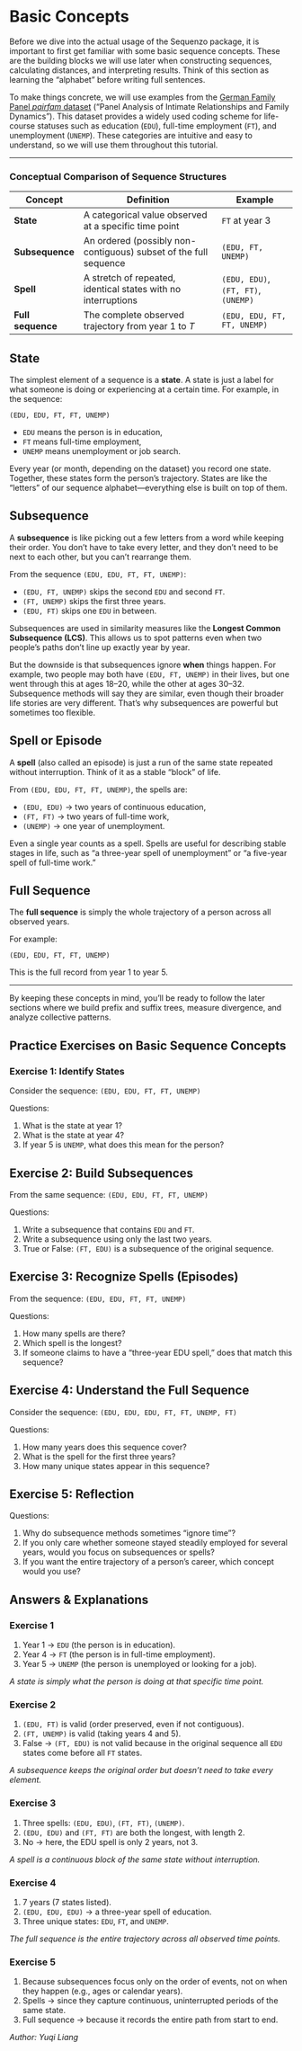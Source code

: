 <!--
 * @Author: Yuqi Liang dawson1900@live.com
 * @Date: 2025-02-21 03:10:43
 * @LastEditors: Yuqi Liang dawson1900@live.com
 * @LastEditTime: 2025-09-11 09:33:16
 * @FilePath: /SequenzoWebsite/docs/en/tutorials/basic-concepts.md
 * @Description: 这是默认设置,请设置`customMade`, 打开koroFileHeader查看配置 进行设置: https://github.com/OBKoro1/koro1FileHeader/wiki/%E9%85%8D%E7%BD%AE
-->
# Basic Concepts

Before we dive into the actual usage of the Sequenzo package, it is important to first get familiar with some basic sequence concepts. These are the building blocks we will use later when constructing sequences, calculating distances, and interpreting results. Think of this section as learning the “alphabet” before writing full sentences.

To make things concrete, we will use examples from the [German Family Panel *pairfam* dataset](https://www.gesis.org/en/services/finding-and-accessing-data/selected-german-research-projects/pairfam) (“Panel Analysis of Intimate Relationships and Family Dynamics”). This dataset provides a widely used coding scheme for life-course statuses such as education (`EDU`), full-time employment (`FT`), and unemployment (`UNEMP`). These categories are intuitive and easy to understand, so we will use them throughout this tutorial.

---

### Conceptual Comparison of Sequence Structures

| Concept      | Definition                                                                 | Example                                    |
|--------------|-----------------------------------------------------------------------------|--------------------------------------------|
| **State**    | A categorical value observed at a specific time point                      | `FT` at year 3                             |
| **Subsequence** | An ordered (possibly non-contiguous) subset of the full sequence         | `(EDU, FT, UNEMP)`                         |
| **Spell**    | A stretch of repeated, identical states with no interruptions              | `(EDU, EDU)`, `(FT, FT)`, `(UNEMP)`        |
| **Full sequence** | The complete observed trajectory from year 1 to *T*                   | `(EDU, EDU, FT, FT, UNEMP)`                |

## State

The simplest element of a sequence is a **state**. A state is just a label for what someone is doing or experiencing at a certain time. For example, in the sequence: 

`(EDU, EDU, FT, FT, UNEMP)`

- `EDU` means the person is in education,  
- `FT` means full-time employment,  
- `UNEMP` means unemployment or job search.  

Every year (or month, depending on the dataset) you record one state. Together, these states form the person’s trajectory. States are like the “letters” of our sequence alphabet—everything else is built on top of them.

## Subsequence

A **subsequence** is like picking out a few letters from a word while keeping their order. You don’t have to take every letter, and they don’t need to be next to each other, but you can’t rearrange them.

From the sequence `(EDU, EDU, FT, FT, UNEMP)`:

- `(EDU, FT, UNEMP)` skips the second `EDU` and second `FT`.  
- `(FT, UNEMP)` skips the first three years.  
- `(EDU, FT)` skips one `EDU` in between.

Subsequences are used in similarity measures like the **Longest Common Subsequence (LCS)**. This allows us to spot patterns even when two people’s paths don’t line up exactly year by year.  

But the downside is that subsequences ignore **when** things happen. For example, two people may both have `(EDU, FT, UNEMP)` in their lives, but one went through this at ages 18–20, while the other at ages 30–32. Subsequence methods will say they are similar, even though their broader life stories are very different. That’s why subsequences are powerful but sometimes too flexible.

## Spell or Episode

A **spell** (also called an episode) is just a run of the same state repeated without interruption. Think of it as a stable “block” of life.

From `(EDU, EDU, FT, FT, UNEMP)`, the spells are:

- `(EDU, EDU)` → two years of continuous education,  
- `(FT, FT)` → two years of full-time work,  
- `(UNEMP)` → one year of unemployment.  

Even a single year counts as a spell. Spells are useful for describing stable stages in life, such as “a three-year spell of unemployment” or “a five-year spell of full-time work.”

## Full Sequence

The **full sequence** is simply the whole trajectory of a person across all observed years.  

For example:  

`(EDU, EDU, FT, FT, UNEMP)`

This is the full record from year 1 to year 5. 

---

By keeping these concepts in mind, you’ll be ready to follow the later sections where we build prefix and suffix trees, measure divergence, and analyze collective patterns.

## Practice Exercises on Basic Sequence Concepts

### Exercise 1: Identify States

Consider the sequence:
`(EDU, EDU, FT, FT, UNEMP)`

Questions:

1. What is the state at year 1?
2. What is the state at year 4?
3. If year 5 is `UNEMP`, what does this mean for the person?

## Exercise 2: Build Subsequences

From the same sequence:
`(EDU, EDU, FT, FT, UNEMP)`

Questions:

1. Write a subsequence that contains `EDU` and `FT`.
2. Write a subsequence using only the last two years.
3. True or False: `(FT, EDU)` is a subsequence of the original sequence.

## Exercise 3: Recognize Spells (Episodes)

From the sequence:
`(EDU, EDU, FT, FT, UNEMP)`

Questions:

1. How many spells are there?
2. Which spell is the longest?
3. If someone claims to have a “three-year EDU spell,” does that match this sequence?


## Exercise 4: Understand the Full Sequence

Consider the sequence:
`(EDU, EDU, EDU, FT, FT, UNEMP, FT)`

Questions:

1. How many years does this sequence cover?
2. What is the spell for the first three years?
3. How many unique states appear in this sequence?

## Exercise 5: Reflection

Questions:

1. Why do subsequence methods sometimes “ignore time”?
2. If you only care whether someone stayed steadily employed for several years, would you focus on subsequences or spells?
3. If you want the entire trajectory of a person’s career, which concept would you use?

## Answers & Explanations

### Exercise 1

1. Year 1 → `EDU` (the person is in education).
2. Year 4 → `FT` (the person is in full-time employment).
3. Year 5 → `UNEMP` (the person is unemployed or looking for a job).

*A state is simply what the person is doing at that specific time point.*

### Exercise 2

1. `(EDU, FT)` is valid (order preserved, even if not contiguous).
2. `(FT, UNEMP)` is valid (taking years 4 and 5).
3. False → `(FT, EDU)` is not valid because in the original sequence all `EDU` states come before all `FT` states.

*A subsequence keeps the original order but doesn’t need to take every element.*

### Exercise 3

1. Three spells: `(EDU, EDU)`, `(FT, FT)`, `(UNEMP)`.
2. `(EDU, EDU)` and `(FT, FT)` are both the longest, with length 2.
3. No → here, the EDU spell is only 2 years, not 3.

*A spell is a continuous block of the same state without interruption.*

### Exercise 4

1. 7 years (7 states listed).
2. `(EDU, EDU, EDU)` → a three-year spell of education.
3. Three unique states: `EDU`, `FT`, and `UNEMP`.

*The full sequence is the entire trajectory across all observed time points.*

### Exercise 5

1. Because subsequences focus only on the order of events, not on when they happen (e.g., ages or calendar years).
2. Spells → since they capture continuous, uninterrupted periods of the same state.
3. Full sequence → because it records the entire path from start to end.

*Author: Yuqi Liang*